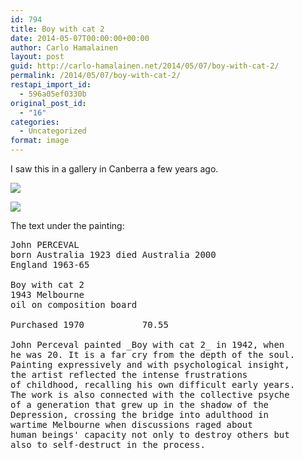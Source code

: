 ```yaml
---
id: 794
title: Boy with cat 2
date: 2014-05-07T00:00:00+00:00
author: Carlo Hamalainen
layout: post
guid: http://carlo-hamalainen.net/2014/05/07/boy-with-cat-2/
permalink: /2014/05/07/boy-with-cat-2/
restapi_import_id:
  - 596a05ef0330b
original_post_id:
  - "16"
categories:
  - Uncategorized
format: image
---
```

I saw this in a gallery in Canberra a few years ago. 

[<img src="https://i2.wp.com/s3.amazonaws.com/carlo-hamalainen.net/oldblog/stuff/perceval_-_boy_with_cat_2_-_painting.jpg?w=600&#038;ssl=1"  data-recalc-dims="1" />](https://i2.wp.com/s3.amazonaws.com/carlo-hamalainen.net/oldblog/stuff/perceval_-_boy_with_cat_2_-_painting.jpg?ssl=1) 

[<img src="https://i1.wp.com/s3.amazonaws.com/carlo-hamalainen.net/oldblog/stuff/perceval_-_boy_with_cat_2_-_caption.jpg?w=600&#038;ssl=1"  data-recalc-dims="1" />](https://i1.wp.com/s3.amazonaws.com/carlo-hamalainen.net/oldblog/stuff/perceval_-_boy_with_cat_2_-_caption.jpg?ssl=1) 



The text under the painting: 

<pre>John PERCEVAL
born Australia 1923 died Australia 2000
England 1963-65

Boy with cat 2
1943 Melbourne
oil on composition board

Purchased 1970           70.55

John Perceval painted _Boy with cat 2_ in 1942, when
he was 20. It is a far cry from the depth of the soul.
Painting expressively and with psychological insight,
the artist reflected the intense frustrations
of childhood, recalling his own difficult early years.
The work is also connected with the collective psyche
of a generation that grew up in the shadow of the
Depression, crossing the bridge into adulthood in
wartime Melbourne when discussions raged about
human beings' capacity not only to destroy others but
also to self-destruct in the process.
</pre>